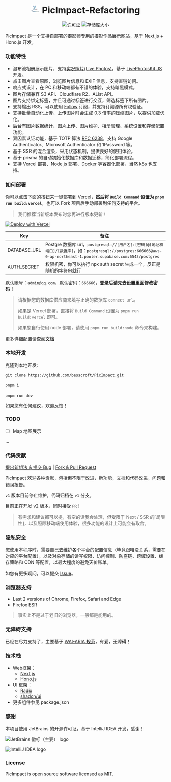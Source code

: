 <h1 align="center">
<img width="28" src="./public/maskable-icon.png">
PicImpact-Refactoring
</h1>

<p align="center">
  <a href="https://github.com/besscroft/PicImpact/blob/main/LICENSE"><img src="https://img.shields.io/github/license/besscroft/PicImpact?style=flat-square" alt="许可证"></a>
  <img src="https://img.shields.io/github/repo-size/besscroft/PicImpact?style=flat-square&color=328657" alt="存储库大小">
</p>

PicImpact 是一个支持自部署的摄影师专用的摄影作品展示网站，基于 Next.js + Hono.js 开发。

### 功能特性

- 瀑布流相册展示图片，支持[实况照片(Live Photos)](https://support.apple.com/zh-cn/104966)，基于 [LivePhotosKit JS](https://developer.apple.com/documentation/livephotoskitjs) 开发。
- 点击图片查看原图，浏览图片信息和 EXIF 信息，支持直链访问。
- 响应式设计，在 PC 和移动端都有不错的体验，支持暗黑模式。
- 图片存储兼容 S3 API、Cloudflare R2、AList API。
- 图片支持绑定标签，并且可通过标签进行交互，筛选标签下所有图片。
- 支持输出 RSS，可以使用 [Follow](https://github.com/RSSNext/Follow) 订阅，并支持订阅源所有权验证。
- 支持批量自动化上传，上传图片时会生成 0.3 倍率的压缩图片，以提供加载优化。
- 后台有图片数据统计、图片上传、图片维护、相册管理、系统设置和存储配置功能。
- 双因素认证功能，基于 TOTP 算法 [RFC 6238](https://www.rfc-editor.org/rfc/rfc6238)，支持 Google Authenticator、Microsoft Authenticator 和 1Password 等。
- 基于 SSR 的混合渲染，采用状态机制，提供良好的使用体验。
- 基于 prisma 的自动初始化数据库和数据迁移，简化部署流程。
- 支持 Vercel 部署、Node.js 部署、Docker 等容器化部署，当然 k8s 也支持。

### 如何部署

你可以点击下面的按钮来一键部署到 Vercel，**然后将 `Build Command` 设置为 `pnpm run build:vercel`**，也可以 Fork 项目后手动部署到任何支持的平台。

> 我们推荐当新版本发布时您再进行版本更新！

<a href="https://vercel.com/new/clone?repository-url=https%3A%2F%2Fgithub.com%2FCN-Yuncan%2FAlbum&env=DATABASE_URL,AUTH_SECRET"><img src="https://vercel.com/button" alt="Deploy with Vercel"/></a>

| Key          | 备注                                                                                           |
|--------------|----------------------------------------------------------------------------------------------|
| DATABASE_URL | Postgre 数据库 url，`postgresql://[用户名]:[密码]@[地址和端口]/[数据库]`，如：`postgresql://postgres:666666@aws-0-ap-northeast-1.pooler.supabase.com:6543/postgres` |
| AUTH_SECRET  | 权限机密，你可以执行 npx auth secret 生成一个，反正是随机的字符串就行                                                  |

默认账号：`admin@qq.com`，默认密码：`666666`，**登录后请先去设置里面修改密码！**

> 请根据您的数据库供应商来填写正确的数据库 `connect url`。
>
> 如果是 Vercel 部署，直接将 `Build Command` 设置为 `pnpm run build:vercel` 即可。
>
> 如果您自行使用 node 部署，请使用 `pnpm run build:node` 命令来构建。

更多详细配置请查阅[文档](https://ziyume.com/docs/pic)

### 本地开发

克隆到本地开发:

```shell
git clone https://github.com/besscroft/PicImpact.git

pnpm i

pnpm run dev
```

如果您有任何建议，欢迎反馈！

### TODO

- [ ] Map 地图展示

...

### 代码贡献

[提出新想法 & 提交 Bug](https://github.com/besscroft/PicImpact/issues/new) | [Fork & Pull Request](https://github.com/besscroft/PicImpact/fork)

PicImpact 欢迎各种贡献，包括但不限于改进，新功能，文档和代码改进，问题和错误报告。

`v1` 版本目前停止维护，代码归档在 `v1` 分支。

目前正在开发 v2 版本，同时接受 `PR`！

> 有需求和建议都可以提，有空的话我会处理，但受限于 Next / SSR 的⌈局限性⌋，以及照顾移动端使用体验，很多功能的设计上可能会有取舍。

### 隐私安全

您使用本程序时，需要自己去维护各个平台的配置信息（毕竟跟咱没关系，需要在对应的平台配置），以及对象存储的读写权限、访问控制、防盗链、跨域设置、缓存策略和 CDN 等配置，以最大程度的避免天价账单。

如您有更多疑问，可以提交 [Issue](https://github.com/besscroft/PicImpact/issues/new)。

### 浏览器支持

- Last 2 versions of Chrome, Firefox, Safari and Edge
- Firefox ESR

> 事实上不是过于老旧的浏览器，一般都是能用的。

### 无障碍支持

已经在尽力支持了，主要基于 [WAI-ARIA 规范](https://developer.mozilla.org/zh-CN/docs/Learn/Accessibility/WAI-ARIA_basics)，有爱，无障碍！

### 技术栈

- Web框架：
  - [Next.js](https://github.com/vercel/next.js)
  - [Hono.js](https://github.com/honojs/hono)
- UI 框架：
  - [Radix](https://www.radix-ui.com/)
  - [shadcn/ui](https://ui.shadcn.com/)
- 更多组件参见 package.json

### 感谢

本项目使用 JetBrains 的开源许可证，基于 IntelliJ IDEA 开发，感谢！

![JetBrains 徽标（主要） logo](https://resources.jetbrains.com/storage/products/company/brand/logos/jb_beam.svg)

![IntelliJ IDEA logo](https://resources.jetbrains.com/storage/products/company/brand/logos/IntelliJ_IDEA.svg)

### License

PicImpact is open source software licensed as [MIT](https://github.com/besscroft/PicImpact/blob/main/LICENSE).

